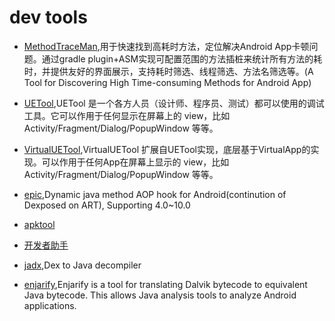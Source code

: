 # dev tools

+ [MethodTraceMan](https://github.com/zhengcx/MethodTraceMan),用于快速找到高耗时方法，定位解决Android App卡顿问题。通过gradle plugin+ASM实现可配置范围的方法插桩来统计所有方法的耗时，并提供友好的界面展示，支持耗时筛选、线程筛选、方法名筛选等。(A Tool for Discovering High Time-consuming Methods for Android App)

+ [UETool](https://github.com/eleme/UETool/blob/master/README_zh.md),UETool 是一个各方人员（设计师、程序员、测试）都可以使用的调试工具。它可以作用于任何显示在屏幕上的 view，比如 Activity/Fragment/Dialog/PopupWindow 等等。

+ [VirtualUETool](https://github.com/zhangke3016/VirtualUETool),VirtualUETool 扩展自UETool实现，底层基于VirtualApp的实现。可以作用于任何App在屏幕上显示的 view，比如 Activity/Fragment/Dialog/PopupWindow 等等。

+ [epic](https://github.com/tiann/epic),Dynamic java method AOP hook for Android(continution of Dexposed on ART), Supporting 4.0~10.0

+ [apktool](https://bitbucket.org/iBotPeaches/apktool/downloads/)

+ [开发者助手](https://www.coolapk.com/apk/com.toshiba_dealin.developerhelper)

+ [jadx](https://github.com/skylot/jadx),Dex to Java decompiler

+ [enjarify](https://github.com/Storyyeller/enjarify),Enjarify is a tool for translating Dalvik bytecode to equivalent Java bytecode. This allows Java analysis tools to analyze Android applications.

